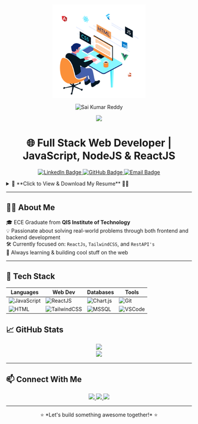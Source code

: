 <div align="center">
  <img width="50%" src="developer.gif" />
  
  ![Sai Kumar Reddy](https://capsule-render.vercel.app/api?type=venom&height=150&color=gradient&text=Sai%20Kumar%20Manda&fontColor=00000&fontAlign=50&animation=twinkling&section=header&reversal=false)  
</div>

<p align="center">
  <img src="https://readme-typing-svg.herokuapp.com?color=0A62A8&lines=Hello+World!+👋;I'm+Sai+Kumar+Reddy;Full+Stack+Web+Developer;ReactJS+%7C+NodeJS;Welcome+to+my+GitHub+Profile!" />
</p>

<h1 align="center">🌐 Full Stack Web Developer | JavaScript, NodeJS & ReactJS</h1>

<p align="center">
  <a href="https://www.linkedin.com/in/sai-kumar-reddy-manda-94a133227/" target="_blank">
    <img src="https://img.shields.io/badge/LinkedIn-Connect-blue?style=for-the-badge&logo=linkedin" alt="LinkedIn Badge"/>
  </a>
  <a href="https://github.com/m-sai-kumar-reddy" target="_blank">
    <img src="https://img.shields.io/badge/GitHub-Follow-black?style=for-the-badge&logo=github" alt="GitHub Badge"/>
  </a>
  <a href="mailto:m.saikumarreddy05@gmail.com">
    <img src="https://img.shields.io/badge/Email-Contact-red?style=for-the-badge&logo=gmail" alt="Email Badge"/>
  </a>
</p>
<details>
  <summary>📄 **Click to View & Download My Resume** 👨‍💼</summary>

  ![Resume Preview](saikumar-manda-04-25.png)
  
  [🔽 **Download My Resume** 🔽](https://drive.google.com/file/d/18E50f7m9RtlmLTNSEUbPdME0TWG8y5zW/view?usp=sharing)
</details>

---

## 👨‍💻 About Me

🎓 ECE Graduate from **QIS Institute of Technology**  
💡 Passionate about solving real-world problems through both frontend and backend development  
🛠️ Currently focused on: `ReactJs`, `TailwindCSS`, and `RestAPI's`  
📌 Always learning & building cool stuff on the web  

---

## 🧰 Tech Stack

| Languages | Web Dev | Databases | Tools |
|----------|---------|-----------|-------|
| ![JavaScript](https://img.shields.io/badge/JavaScript-blue?logo=javascript) | ![ReactJS](https://img.shields.io/badge/React-092E20?style=flat-square&logo=react&logoColor=white) | ![Chart.js](https://img.shields.io/badge/MySQL-316192?style=flat-square&logo=mysql&logoColor=white) | ![Git](https://img.shields.io/badge/Git-F05032?style=flat-square&logo=git&logoColor=white) |
| ![HTML](https://img.shields.io/badge/HTML5-E34F26?style=flat-square&logo=html5&logoColor=white) | ![TailwindCSS](https://img.shields.io/badge/TailwindCSS-563D7C?style=flat-square&logo=tailwindcss&logoColor=white) | ![MSSQL](https://img.shields.io/badge/MSSQL-003B57?style=flat-square&logo=mssql&logoColor=white) | ![VSCode](https://img.shields.io/badge/VS%20Code-007ACC?style=flat-square&logo=visual-studio-code&logoColor=white) |

## 📈 GitHub Stats

<p align="center">
  <img src="https://github-readme-stats.vercel.app/api?username=m-sai-kumar-reddy&show_icons=true&theme=tokyonight" />
  <br />
  <img src="https://github-readme-streak-stats.herokuapp.com?user=m-sai-kumar-reddy&theme=tokyonight&hide_border=false" />
</p>

---

## 📫 Connect With Me

<p align="center">
  <a href="[https://www.linkedin.com/in/imuday/](https://www.linkedin.com/in/sai-kumar-reddy-manda-94a133227/)">
    <img src="https://img.shields.io/badge/LinkedIn-Connect-blue?style=for-the-badge&logo=linkedin" />
  </a>
  <a href="[https://github.com/MAHI6203](https://github.com/m-sai-kumar-reddy)">
    <img src="https://img.shields.io/badge/GitHub-Follow-black?style=for-the-badge&logo=github" />
  </a>
  <a href="mailto:m.saikumarreddy05@gmail.com">
    <img src="https://img.shields.io/badge/Email-Me-red?style=for-the-badge&logo=gmail" />
  </a>
</p>

---

<p align="center">
  ⭐ *Let's build something awesome together!* ⭐
</p>
